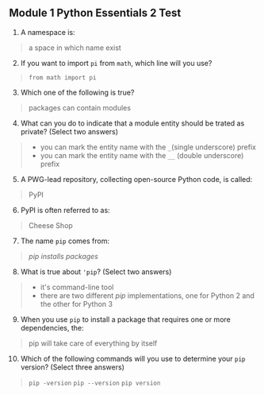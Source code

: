 ## Module 1 Python Essentials 2 Test

1. A namespace is:
> a space in which name exist

2. If you want to import `pi` from `math`, which line will you use?
> `from math import pi`

3. Which one of the following is true?
> packages can contain modules

4. What can you do to indicate that a module entity should be trated as private? (Select two answers)
> - you can mark the entity name with the `_`(single underscore) prefix
> - you can mark the entity name with the `__` (double underscore) prefix

5. A PWG-lead repository, collecting open-source Python code, is called:
> PyPI

6. PyPI is often referred to as:
> Cheese Shop

7. The name `pip` comes from:
> *pip installs packages*

8. What is true about `'pip`? (Select two answers)
> - it's command-line tool
> - there are two different *pip* implementations, one for Python 2 and the other for Python 3

9. When you use `pip` to install a package that requires one or more dependencies, the:
> pip will take care of everything by itself

10. Which of the following commands will you use to determine your `pip` version? (Select three answers)
> `pip -version`
> `pip --version`
> `pip version`
